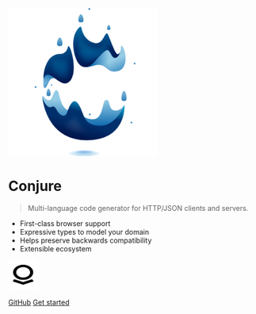 <img src="docs/media/conjure.svg" alt="Conjure logo" height="300" width="300">

<h1>Conjure</h1>

> Multi-language code generator for HTTP/JSON clients and servers.

- First-class browser support
- Expressive types to model your domain
- Helps preserve backwards compatibility
- Extensible ecosystem

<a href="https://www.palantir.com/careers/"><img src="docs/media/palantir-logo.svg" alt="Palantir logo" height="60" width="60" id="palantir-logo"></a>

[GitHub](https://github.com/palantir/conjure/)
[Get started](#conjure)
